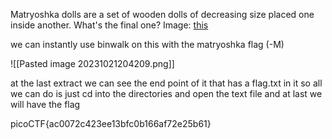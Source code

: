 Matryoshka dolls are a set of wooden dolls of decreasing size placed one inside another. What's the final one? Image: [this](https://mercury.picoctf.net/static/b6205dd933ec01c022c4e6acbdf11116/dolls.jpg)

we can instantly use binwalk on this with the matryoshka flag (-M)

![[Pasted image 20231021204209.png]]

at the last extract we can see the end point of it that has a flag.txt in it so all we can do is just cd into the directories and open the text file and at last we will have the flag 

picoCTF{ac0072c423ee13bfc0b166af72e25b61}